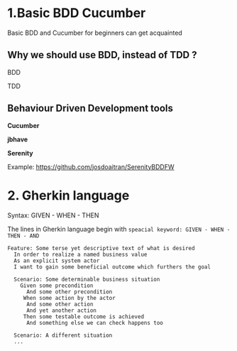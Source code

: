 # 1.Basic BDD Cucumber
Basic BDD and Cucumber for beginners can get acquainted 

## Why we should use BDD, instead of TDD ?

BDD

TDD

## Behaviour Driven Development tools

**Cucumber**

**jbhave**

**Serenity**

Example: https://github.com/josdoaitran/SerenityBDDFW

# 2. Gherkin language

Syntax: GIVEN - WHEN - THEN

The lines in Gherkin language begin with `speacial keyword: GIVEN - WHEN - THEN - AND `
```
Feature: Some terse yet descriptive text of what is desired
  In order to realize a named business value
  As an explicit system actor
  I want to gain some beneficial outcome which furthers the goal

  Scenario: Some determinable business situation
    Given some precondition
      And some other precondition
     When some action by the actor
      And some other action
      And yet another action
     Then some testable outcome is achieved
      And something else we can check happens too

  Scenario: A different situation
  ...
  ```
  
